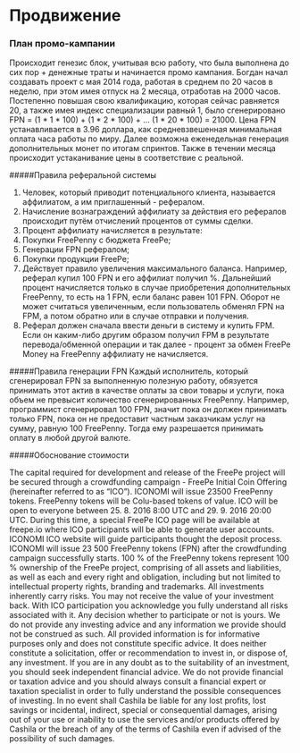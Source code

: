 # Продвижение


### План промо-кампании

Происходит генезис блок, учитывая всю работу, что была выполнена до сих пор + денежные траты и начинается промо кампания. Богдан начал создавать проект с мая 2014 года, работая в среднем по 20 часов в неделю, при этом имея отпуск на 2 месяца, отработав на 2000 часов. Постепенно повышая свою квалификацию, которая сейчас равняется 20, а также имея индекс специализации равный 1, было сгенерировано FPN = (1 * 1 * 100) + (1 * 2 * 100) + … (1 * 20 * 100) = 21000. Цена FPN устанавливается в 3.96 доллара, как средневзвешенная минимальная оплата часа работы по миру. Далее возможна еженедельная генерация дополнительных монет по итогам спринтов. Также в течении месяца происходит устаканивание цены в соответствие с реальной.

#####Правила реферальной системы
1. Человек, который приводит потенциального клиента, называется аффилиатом, а им приглашенный - рефералом.
2. Начисление вознаграждений аффилиату за действия его рефералов происходит путём отчислений процентов от суммы сделки.
3. Процент аффилиату начисляется в результате:
  1. Покупки FreePenny с бюджета FreePe;
  2. Генерации FPN рефералом;
  3. Покупки продукции FreePe;
4. Действует правило увеличения максимального баланса. Например, реферал купил 100 FPN и его аффилиат получил %. Дальнейший процент начисляется только в случае приобретения дополнительных FreePenny, то есть на 1 FPN, если баланс равен 101 FPN. Оборот не может считаться увеличенным, если пользователь обменял FPN на FPM, а потом обратно или в случае отправки и получения.  
5. Реферал должен сначала ввести деньги в систему и купить FPM. Если он каким-либо другим образом получил FPM в результате перевода/обменной операции и так далее - процент за обмен FreePe Money на FreePenny аффилиату не начисляется.

#####Правила генерации FPN
Каждый исполнитель, который сгенерировал FPN за выполненную полезную работу, обязуется принимать этот актив в качестве оплаты за свои товары и услуги, пока объем не превысит количество сгенерированных FreePenny. Например, программист сгенерировал 100 FPN, значит пока он должен принимать только FPN, пока он не предоставит частным заказчикам услуг на сумму, равную 100 FreePenny. Тогда ему разрешается принимать оплату в любой другой валюте.

#####Обоснование стоимости






The capital required for development and release of the FreePe project will be secured through a crowdfunding campaign - FreePe Initial Coin Offering (hereinafter referred to as “ICO”). ICONOMI will issue 23500 FreePenny tokens. FreePenny tokens will be Colu-based tokens of value.
ICO will be open to everyone between 25. 8. 2016 8:00 UTC and 29. 9. 2016 20:00 UTC. During this time, a special FreePe ICO page will be available at freepe.io where ICO participants will be able to generate user accounts. ICONOMI ICO website will guide participants thought the deposit process.
ICONOMI will issue 23 500 FreePenny tokens (FPN) after the crowdfunding campaign successfully starts. 100 % of the FreePenny tokens represent 100 % ownership of the FreePe project, comprising of all assets and liabilities, as well as each and every right and obligation, including but not limited to intellectual property rights, branding and trademarks.
All investments inherently carry risks. You may not receive the value of your investment back. With ICO participation you acknowledge you fully understand all risks associated with it. Any decision whether to participate or not is yours. We do not provide any investing advice and any information we provide should not be construed as such. All provided information is for informative purposes only and does not constitute specific advice. It does neither constitute a solicitation, offer or recommendation to invest in, or dispose of, any investment. If you are in any doubt as to the suitability of an investment, you should seek independent financial advice. We do not provide financial or taxation advice and you should always consult a financial expert or taxation specialist in order to fully understand the possible consequences of investing.
In no event shall Cashila be liable for any lost profits, lost savings or incidental, indirect, special or consequential damages, arising out of your use or inability to use the services and/or products offered by Cashila or the breach of any of the terms of Cashila even if advised of the possibility of such damages.
